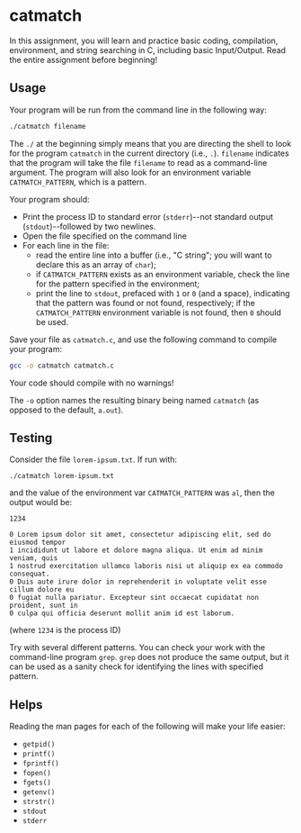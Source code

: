# catmatch

In this assignment, you will learn and practice basic coding, compilation,
environment, and string searching in C, including basic Input/Output.  Read the
entire assignment before beginning!


## Usage

Your program will be run from the command line in the following way:

```bash
./catmatch filename
```

The `./` at the beginning simply means that you are directing the shell to look
for the program `catmatch` in the current directory (i.e., `.`).  `filename`
indicates that the program will take the file `filename` to read as a
command-line argument.  The program will also look for an environment variable
`CATMATCH_PATTERN`, which is a pattern.

Your program should:

- Print the process ID to standard error (`stderr`)--not standard output
  (`stdout`)--followed by two newlines.
- Open the file specified on the command line
- For each line in the file:
  - read the entire line into a buffer (i.e., "C string"; you will want to
    declare this as an array of `char`);
  - if `CATMATCH_PATTERN` exists as an environment variable, check the line for
    the pattern specified in the environment;
  - print the line to `stdout`, prefaced with `1` or `0` (and a space),
    indicating that the pattern was found or not found, respectively; if the
    `CATMATCH_PATTERN` environment variable is not found, then `0` should be used.

Save your file as `catmatch.c`, and use the following command to compile your
program:

```bash
gcc -o catmatch catmatch.c
```

Your code should compile with no warnings!

The `-o` option names the resulting binary being named `catmatch` (as opposed to the default, `a.out`).


## Testing

Consider the file `lorem-ipsum.txt`.  If run with:

`./catmatch lorem-ipsum.txt`

and the value of the environment var `CATMATCH_PATTERN` was `al`, then the
output would be:

```
1234

0 Lorem ipsum dolor sit amet, consectetur adipiscing elit, sed do eiusmod tempor
1 incididunt ut labore et dolore magna aliqua. Ut enim ad minim veniam, quis
1 nostrud exercitation ullamco laboris nisi ut aliquip ex ea commodo consequat.
0 Duis aute irure dolor in reprehenderit in voluptate velit esse cillum dolore eu
0 fugiat nulla pariatur. Excepteur sint occaecat cupidatat non proident, sunt in
0 culpa qui officia deserunt mollit anim id est laborum.
```

(where `1234` is the process ID)

Try with several different patterns.  You can check your work with the
command-line program `grep`.  `grep` does not produce the same output, but it
can be used as a sanity check for identifying the lines with specified pattern.


## Helps

Reading the man pages for each of the following will make your life easier:

 - `getpid()`
 - `printf()`
 - `fprintf()`
 - `fopen()`
 - `fgets()`
 - `getenv()`
 - `strstr()`
 - `stdout`
 - `stderr`
